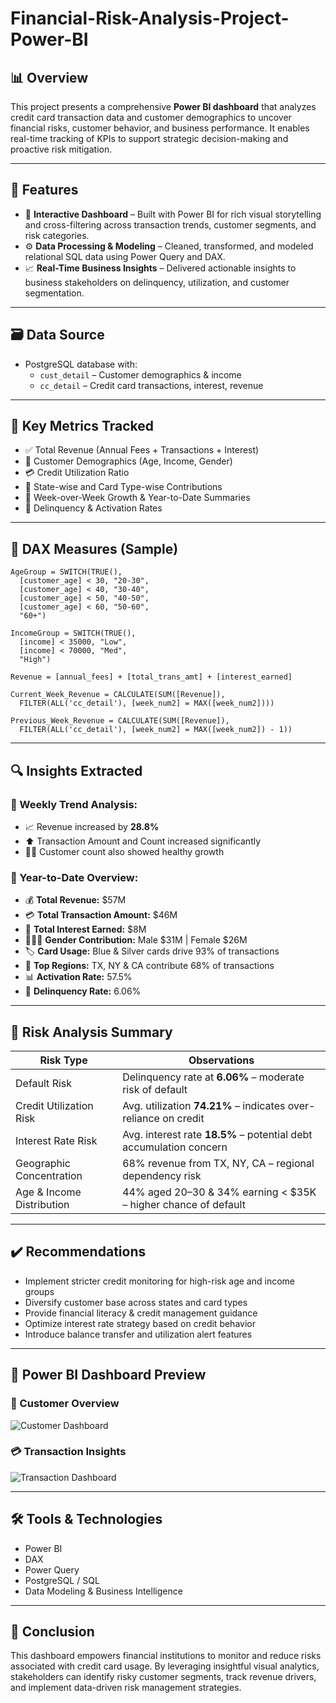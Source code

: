# Financial-Risk-Analysis-Project-Power-BI

## 📊 Overview
This project presents a comprehensive **Power BI dashboard** that analyzes credit card transaction data and customer demographics to uncover financial risks, customer behavior, and business performance. It enables real-time tracking of KPIs to support strategic decision-making and proactive risk mitigation.

---

## 🚀 Features
- 🎯 **Interactive Dashboard** – Built with Power BI for rich visual storytelling and cross-filtering across transaction trends, customer segments, and risk categories.  
- ⚙️ **Data Processing & Modeling** – Cleaned, transformed, and modeled relational SQL data using Power Query and DAX.  
- 📈 **Real-Time Business Insights** – Delivered actionable insights to business stakeholders on delinquency, utilization, and customer segmentation.

---

## 🗃️ Data Source
- PostgreSQL database with:
  - `cust_detail` – Customer demographics & income  
  - `cc_detail` – Credit card transactions, interest, revenue

---

## 📌 Key Metrics Tracked
- ✅ Total Revenue (Annual Fees + Transactions + Interest)
- 👥 Customer Demographics (Age, Income, Gender)
- 💳 Credit Utilization Ratio
- 📍 State-wise and Card Type-wise Contributions
- 📅 Week-over-Week Growth & Year-to-Date Summaries
- 🚨 Delinquency & Activation Rates

---

## 🧠 DAX Measures (Sample)
```DAX
AgeGroup = SWITCH(TRUE(),
  [customer_age] < 30, "20-30",
  [customer_age] < 40, "30-40",
  [customer_age] < 50, "40-50",
  [customer_age] < 60, "50-60",
  "60+")

IncomeGroup = SWITCH(TRUE(),
  [income] < 35000, "Low",
  [income] < 70000, "Med",
  "High")

Revenue = [annual_fees] + [total_trans_amt] + [interest_earned]

Current_Week_Revenue = CALCULATE(SUM([Revenue]),
  FILTER(ALL('cc_detail'), [week_num2] = MAX([week_num2])))

Previous_Week_Revenue = CALCULATE(SUM([Revenue]),
  FILTER(ALL('cc_detail'), [week_num2] = MAX([week_num2]) - 1))
```

---

## 🔍 Insights Extracted

### 📅 Weekly Trend Analysis:
- 📈 Revenue increased by **28.8%**
- ⬆️ Transaction Amount and Count increased significantly
- 🧍‍♂️ Customer count also showed healthy growth

### 📆 Year-to-Date Overview:
- 💰 **Total Revenue:** $57M  
- 💳 **Total Transaction Amount:** $46M  
- 🏦 **Total Interest Earned:** $8M  
- 🧑‍🤝‍🧑 **Gender Contribution:** Male $31M | Female $26M  
- 🏷️ **Card Usage:** Blue & Silver cards drive 93% of transactions  
- 📍 **Top Regions:** TX, NY & CA contribute 68% of transactions  
- 📊 **Activation Rate:** 57.5%  
- 🚩 **Delinquency Rate:** 6.06%

---

## 📌 Risk Analysis Summary

| Risk Type                    | Observations                                                                 |
|-----------------------------|------------------------------------------------------------------------------|
| Default Risk                | Delinquency rate at **6.06%** – moderate risk of default                     |
| Credit Utilization Risk     | Avg. utilization **74.21%** – indicates over-reliance on credit              |
| Interest Rate Risk          | Avg. interest rate **18.5%** – potential debt accumulation concern           |
| Geographic Concentration    | 68% revenue from TX, NY, CA – regional dependency risk                       |
| Age & Income Distribution   | 44% aged 20–30 & 34% earning < $35K – higher chance of default               |

---

## ✔️ Recommendations
- Implement stricter credit monitoring for high-risk age and income groups  
- Diversify customer base across states and card types  
- Provide financial literacy & credit management guidance  
- Optimize interest rate strategy based on credit behavior  
- Introduce balance transfer and utilization alert features

---

## 📸 Power BI Dashboard Preview

### 👤 Customer Overview  
![Customer Dashboard](https://github.com/user-attachments/assets/c690453a-1a5d-44e5-946b-ef8bfbdc0450)

### 💳 Transaction Insights  
![Transaction Dashboard](https://github.com/user-attachments/assets/c23e1c3d-ac6a-4fdb-b165-0ec77575da2e)

---

## 🛠️ Tools & Technologies
- Power BI  
- DAX  
- Power Query  
- PostgreSQL / SQL  
- Data Modeling & Business Intelligence

---

## 📎 Conclusion
This dashboard empowers financial institutions to monitor and reduce risks associated with credit card usage. By leveraging insightful visual analytics, stakeholders can identify risky customer segments, track revenue drivers, and implement data-driven risk management strategies.
